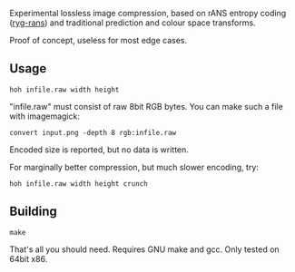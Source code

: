 Experimental lossless image compression, based on rANS entropy coding ([ryg-rans](https://github.com/rygorous/ryg_rans)) and traditional prediction and colour space transforms.

Proof of concept, useless for most edge cases.

## Usage

```
hoh infile.raw width height
```
"infile.raw" must consist of raw 8bit RGB bytes.
You can make such a file with imagemagick:
```
convert input.png -depth 8 rgb:infile.raw
```
Encoded size is reported, but no data is written.

For marginally better compression, but much slower encoding, try:
```
hoh infile.raw width height crunch
```

## Building

```
make
```

That's all you should need. Requires GNU make and gcc.
Only tested on 64bit x86.

